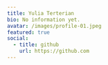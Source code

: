 ```yaml
---
title: Yulia Terterian
bio: No information yet.
avatar: /images/profile-01.jpeg
featured: true
social:
  - title: github
    url: https://github.com
---
```

